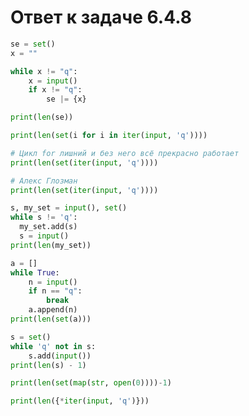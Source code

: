 # Ответ к задаче 6.4.8

```python
se = set()
x = ""

while x != "q":
    x = input()
    if x != "q":
        se |= {x}

print(len(se))
```

```python
print(len(set(i for i in iter(input, 'q'))))
```

```python
# Цикл for лишний и без него всё прекрасно работает
print(len(set(iter(input, 'q'))))
```

```python
# Алекс Глозман
print(len(set(iter(input, 'q'))))
```

```python
s, my_set = input(), set()
while s != 'q':
  my_set.add(s)
  s = input()
print(len(my_set))
```

```python
a = []
while True:
    n = input()
    if n == "q":
        break
    a.append(n)
print(len(set(a)))
```

```python
s = set()
while 'q' not in s:
    s.add(input())
print(len(s) - 1)
```

```python
print(len(set(map(str, open(0))))-1)
```

```python
print(len({*iter(input, 'q')}))
```
